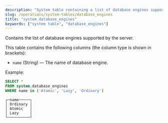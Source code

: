 ```yaml
---
description: "System table containing a list of database engines supported by the server."
slug: /operations/system-tables/database_engines
title: "system.database_engines"
keywords: ["system table", "database_engines"]
---
```


Contains the list of database engines supported by the server.

This table contains the following columns (the column type is shown in brackets):

- `name` (String) — The name of database engine.

Example:

``` sql
SELECT *
FROM system.database_engines
WHERE name in ('Atomic', 'Lazy', 'Ordinary')
```

``` text
┌─name─────┐
│ Ordinary │
│ Atomic   │
│ Lazy     │
└──────────┘
```

